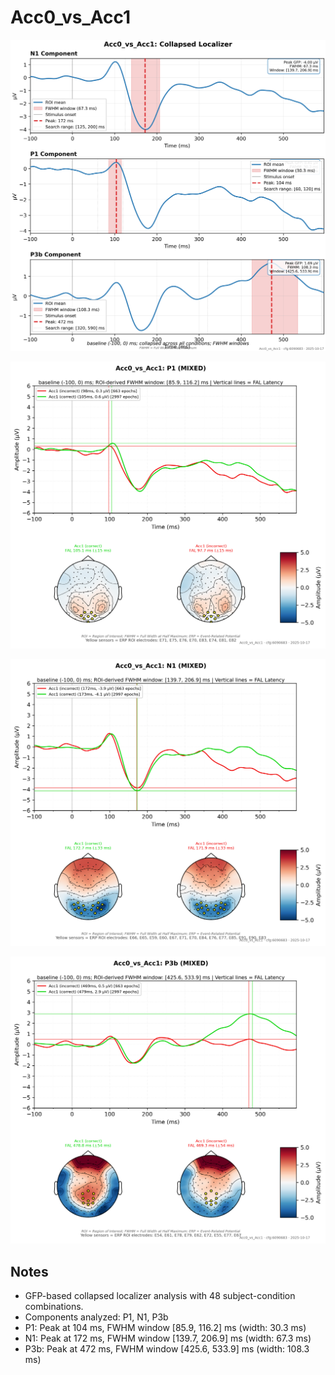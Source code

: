 # Acc0_vs_Acc1

![figure](docs/assets/plots/AAcc0_vs_Acc1/Acc0_vs_Acc1-collapsed_localizer.png)

![figure](docs/assets/plots/AAcc0_vs_Acc1/Acc0_vs_Acc1-P1.png)

![figure](docs/assets/plots/AAcc0_vs_Acc1/Acc0_vs_Acc1-N1.png)

![figure](docs/assets/plots/AAcc0_vs_Acc1/Acc0_vs_Acc1-P3b.png)


## Notes

- GFP-based collapsed localizer analysis with 48 subject-condition combinations.
- Components analyzed: P1, N1, P3b
- P1: Peak at 104 ms, FWHM window [85.9, 116.2] ms (width: 30.3 ms)
- N1: Peak at 172 ms, FWHM window [139.7, 206.9] ms (width: 67.3 ms)
- P3b: Peak at 472 ms, FWHM window [425.6, 533.9] ms (width: 108.3 ms)
